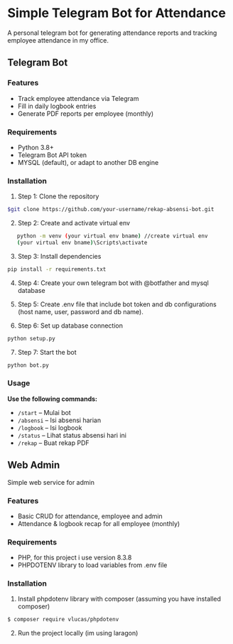 # Simple Telegram Bot for Attendance

A personal telegram bot for generating attendance reports and tracking employee attendance in my office.

## Telegram Bot

### Features

- Track employee attendance via Telegram
- Fill in daily logbook entries
- Generate PDF reports per employee (monthly)

### Requirements

- Python 3.8+
- Telegram Bot API token
- MYSQL (default), or adapt to another DB engine

### Installation

1. Step 1: Clone the repository

```bash
$git clone https://github.com/your-username/rekap-absensi-bot.git
```

2. Step 2: Create and activate virtual env

```bash
   python -m venv (your virtual env bname) //create virtual env
   (your virtual env bname)\Scripts\activate
```

3. Step 3: Install dependencies

```bash
pip install -r requirements.txt
```

4. Step 4: Create your own telegram bot with @botfather and mysql database

5. Step 5: Create .env file that include bot token and db configurations (host name, user, password and db name).

6. Step 6: Set up database connection

```bash
python setup.py
```

7. Step 7: Start the bot

```bash
python bot.py
```

### Usage

**Use the following commands:**

- `/start` – Mulai bot
- `/absensi` – Isi absensi harian
- `/logbook` – Isi logbook
- `/status` – Lihat status absensi hari ini
- `/rekap` – Buat rekap PDF

## Web Admin

Simple web service for admin

### Features

- Basic CRUD for attendance, employee and admin
- Attendance & logbook recap for all employee (monthly)

### Requirements

- PHP, for this project i use version 8.3.8
- PHPDOTENV library to load variables from .env file

### Installation

1. Install phpdotenv library with composer (assuming you have installed composer)

```bash
$ composer require vlucas/phpdotenv
```

2. Run the project locally (im using laragon)
